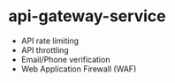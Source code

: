 # api-gateway-service

 - API rate limiting
 - API throttling
 - Email/Phone verification
 - Web Application Firewall (WAF)
